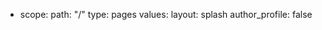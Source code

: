   - scope:
      path: "/"
      type: pages
    values:
      layout: splash
      author_profile: false
